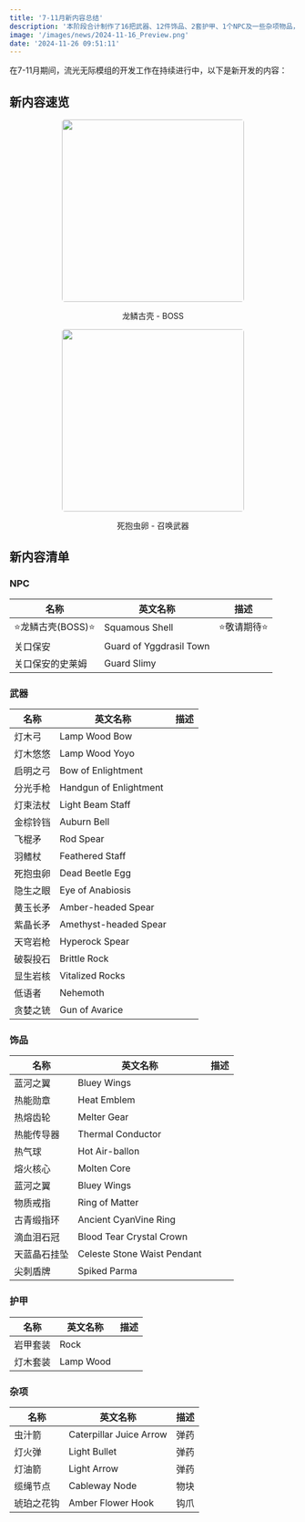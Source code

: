 ```yaml
---
title: '7-11月新内容总结'
description: '本阶段合计制作了16把武器、12件饰品、2套护甲、1个NPC及一些杂项物品，完成了第一层的最终Boss'
image: '/images/news/2024-11-16_Preview.png'
date: '2024-11-26 09:51:11'
---
```


在7-11月期间，流光无际模组的开发工作在持续进行中，以下是新开发的内容：

## 新内容速览

<div align="center">
<img src="/images/news/2024-11-16_SquamousShell.png" height="320px" style="border-radius: 5px;">

龙鳞古壳 - BOSS

<img src="/images/news/2024-11-16_DeadBeetleEgg.gif" height="320px" style="border-radius: 5px;">

死抱虫卵 - 召唤武器

</div>

## 新内容清单

### NPC

| 名称               | 英文名称                | 描述         |
| ------------------ | ----------------------- | ------------ |
| ⭐龙鳞古壳(BOSS)⭐ | Squamous Shell          | ⭐敬请期待⭐ |
| 关口保安           | Guard of Yggdrasil Town |              |
| 关口保安的史莱姆   | Guard Slimy             |              |

### 武器

| 名称     | 英文名称               | 描述 |
| -------- | ---------------------- | ---- |
| 灯木弓   | Lamp Wood Bow          |      |
| 灯木悠悠 | Lamp Wood Yoyo         |      |
| 启明之弓 | Bow of Enlightment     |      |
| 分光手枪 | Handgun of Enlightment |      |
| 灯束法杖 | Light Beam Staff       |      |
| 金棕铃铛 | Auburn Bell            |      |
| 飞棍矛   | Rod Spear              |      |
| 羽鳍杖   | Feathered Staff        |      |
| 死抱虫卵 | Dead Beetle Egg        |      |
| 隐生之眼 | Eye of Anabiosis       |      |
| 黄玉长矛 | Amber-headed Spear     |      |
| 紫晶长矛 | Amethyst-headed Spear  |      |
| 天穹岩枪 | Hyperock Spear         |      |
| 破裂投石 | Brittle Rock           |      |
| 显生岩核 | Vitalized Rocks        |      |
| 低语者   | Nehemoth               |      |
| 贪婪之铳 | Gun of Avarice         |      |

### 饰品

| 名称         | 英文名称                    | 描述 |
| ------------ | --------------------------- | ---- |
| 蓝河之翼     | Bluey Wings                 |      |
| 热能勋章     | Heat Emblem                 |      |
| 热熔齿轮     | Melter Gear                 |      |
| 热能传导器   | Thermal Conductor           |      |
| 热气球       | Hot Air-ballon              |      |
| 熔火核心     | Molten Core                 |      |
| 蓝河之翼     | Bluey Wings                 |      |
| 物质戒指     | Ring of Matter              |      |
| 古青缎指环   | Ancient CyanVine Ring       |      |
| 滴血泪石冠   | Blood Tear Crystal Crown    |      |
| 天蓝晶石挂坠 | Celeste Stone Waist Pendant |      |
| 尖刺盾牌     | Spiked Parma                |      |

### 护甲

| 名称     | 英文名称  | 描述 |
| -------- | --------- | ---- |
| 岩甲套装 | Rock      |      |
| 灯木套装 | Lamp Wood |      |

### 杂项

| 名称       | 英文名称                | 描述 |
| ---------- | ----------------------- | ---- |
| 虫汁箭     | Caterpillar Juice Arrow | 弹药 |
| 灯火弹     | Light Bullet            | 弹药 |
| 灯油箭     | Light Arrow             | 弹药 |
| 缆绳节点   | Cableway Node           | 物块 |
| 琥珀之花钩 | Amber Flower Hook       | 钩爪 |
